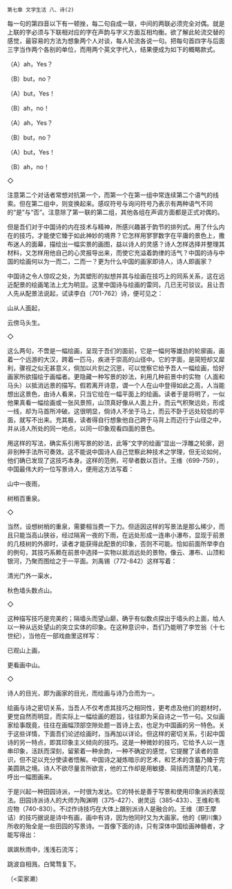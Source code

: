     第七章 文学生活 八、诗(2) 

   每一句的第四音以下有一顿挫，每二句自成一联，中间的两联必须完全对偶。就是上联的字必须与下联相对应的字在声韵与字义方面互相均衡。欲了解此轮流交替的感觉，最容易的方法为想象两个人对谈，每人轮流各说一句。把每句首四字与后面三字当作两个各别的单位，而用两个英文字代入，结果便成为如下的概略款式。

   （A）ah，Yes？

   （B）but，no？

   （A）but，Yes！

   （B）ah，no！

   （A）ah，Yes？

   （B）but，no？

   （A）but，Yes！

   （B）ah，no！

   ◇

   注意第二个对话者常想对抗第一个，而第一个在第一组中常连续第二个语气的线索。但在第二组中，则变换起来。感叹符号与询问符号乃表示有两种语气不同的“是”与“否”。注意除了第一联的第二组，其他各组在声调方面都是正式对偶的。

   但是吾们对于中国诗的内在技术与精神，所感兴趣甚于韵节的排列式。用了什么内在的技巧，才能使它臻于如此神妙的境界？它怎样用寥寥数字在平庸的景色上，撒布迷人的面幕，描绘出一幅实景的画图，益以诗人的灵感？诗人怎样选择并整理其材料，又怎样用他自己的心灵报导出来，而使它充溢着韵律的活气？中国的诗与中国的绘画何以为一而二，二而一？更为什么中国的画家即诗人，诗人即画家？

   中国诗之令人惊叹之处，为其塑形的拟想并其与绘画在技巧上的同系关系，这在远近配景的绘画笔法上尤为明显。这里中国诗与绘画的雷同，几已无可驳议。且让吾人先从配景法说起，试读李白（701-762）诗，便可见之：

   山从人面起，

   云傍马头生。

   ◇

   这么两句，不啻是一幅绘画，呈现于吾们的面前，它是一幅何等雄劲的轮廓画，画着一个远游的大汉，跨着一匹马，疾进于崇高的山径中。它的字面，是简短却又犀利，骤视之似无甚意义，倘加以片刻之沉思，可以觉察它给予吾人一幅绘画，恰好画家所欲描绘于画幅者。更隐藏一种写景的妙法，利用几种前景中的实物（人面和马头）以抵消远景的描写。假若离开诗意，谓一个人在山中登得如此之高，人当能想出这景色，由诗人看来，只当它绘在一幅平面上的绘画。读者于是将明了，一似他果真看一幅绘画或一张风景照，山顶真好像从人面上升，而云气积聚远处，形成一线，却为马首所冲破。这很明显，倘诗人不坐于马上，而云不卧于远处较低的平面，就写不出来。充其极，读者得自行想象他自己跨于马背上而迈行于山径之中，并从诗人所处的同一地点，以同一印象观看四面的景色。

   用这样的写法，确实系引用写景的妙法，此等“文字的绘画”显出一浮雕之轮廓，迥非别种手法所可奏效。这不能说中国诗人自己觉察此种技术之学理，但无论如何，他们确已发现了这技巧本身。这样的范例，可举者数以百计。王维（699-759），中国最伟大的一位写景诗人，便用这方法写着：

   山中一夜雨，

   树梢百重泉。

   ◇

   当然，设想树梢的重泉，需要相当费一下力。但适因这样的写景法是那么稀少，而且只能当高山狭谷，经过隔宵一夜的下雨，在远处形成一连串小瀑布，显现于前景的几枝树的外廓时，读者才能获得此配景的印象，否则不可能。恰如前面所举李白的例句，其技巧系赖在前景中选择一实物以抵消远处的景物，像云、瀑布、山顶和银河，乃聚而图绘之于一平面。刘禹锡（772-842）这样写着：

   清光门外一渠水，

   秋色墙头数点山。

   ◇

   这种描写技巧是完美的；隔墙头而望山巅，确乎有似数点探出于墙头的上面，给人以一种从远处望山的突立实体的印象。在这种意识中，吾们乃能明了李笠翁（十七世纪），当他在一部戏曲里这样写：

   已观山上画，

   更看画中山。

   ◇

   诗人的目光，即为画家的目光，而绘画与诗乃合而为一。

   绘画与诗之密切关系，当吾人不仅考虑其技巧之相同性，更考虑及他们的题材时，更觉自然而明显，而实际上一幅绘画的题旨，往往即为采自诗之一节一句。又似画家绘事既竟，往往在画幅顶部空隙处题一首诗上去，也足为中国画的另一特色。关于这些详情，下面吾们论述绘画时，当再加以详论。但这样的密切关系，引起中国诗的另一特点，即其印象主义倾向的技巧。这是一种微妙的技巧，它给予人以一连串印象，活跃而深刻，留萦着一种余韵，一种不确定的感觉，它提醒了读者的意识，但不足以充分使读者悟解。中国诗之凝炼暗示的艺术，和艺术的含蓄乃臻于完美圆熟之境。诗人不欲尽量言所欲言，他的工作却是用敏捷、简括而清楚的几笔，呼出一幅图画来。

   于是兴起一种田园诗派，一时很为发达。它的特长是善于写景和使用印象派的表现法。田园诗派诗人的大师为陶渊明（375-427）、谢灵运（385-433）、王维和韦应物（740-830）。不过作诗技巧在大体上跟别派诗人是融合的。王维（即王摩诘）的技巧据说是诗中有画，画中有诗，因为他同时又为大画家。他的《辋川集》所收的殆全是一些田园的写景诗。一首像下面的诗，只有深体中国绘画神髓者，才能写得出：

   飒飒秋雨中，浅浅石流泻；

   跳波自相溅，白鹭骛复下。

   （&lt;栾家濑）

